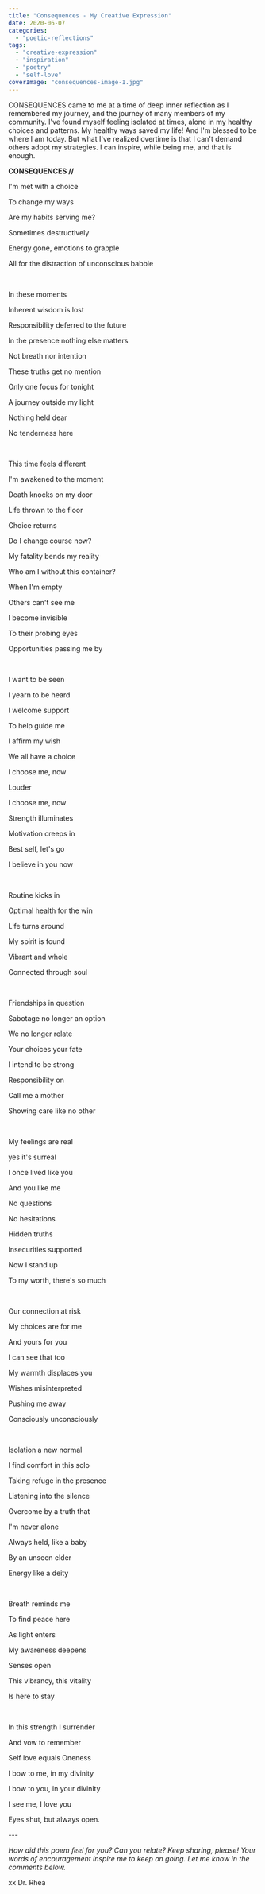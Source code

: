 ```yaml
---
title: "Consequences - My Creative Expression"
date: 2020-06-07
categories: 
  - "poetic-reflections"
tags: 
  - "creative-expression"
  - "inspiration"
  - "poetry"
  - "self-love"
coverImage: "consequences-image-1.jpg"
---
```


CONSEQUENCES came to me at a time of deep inner reflection as I remembered my journey, and the journey of many members of my community. I've found myself feeling isolated at times, alone in my healthy choices and patterns. My healthy ways saved my life! And I'm blessed to be where I am today. But what I've realized overtime is that I can't demand others adopt my strategies. I can inspire, while being me, and that is enough.

**CONSEQUENCES //**

I'm met with a choice

To change my ways

Are my habits serving me?

Sometimes destructively

Energy gone, emotions to grapple

All for the distraction of unconscious babble

 

In these moments

Inherent wisdom is lost

Responsibility deferred to the future

In the presence nothing else matters

Not breath nor intention

These truths get no mention

Only one focus for tonight

A journey outside my light

Nothing held dear

No tenderness here

 

This time feels different

I'm awakened to the moment

Death knocks on my door

Life thrown to the floor

Choice returns

Do I change course now?

My fatality bends my reality

Who am I without this container?

When I'm empty

Others can't see me

I become invisible

To their probing eyes

Opportunities passing me by

 

I want to be seen

I yearn to be heard

I welcome support

To help guide me

I affirm my wish

We all have a choice

I choose me, now

Louder

I choose me, now

Strength illuminates

Motivation creeps in

Best self, let's go

I believe in you now

 

Routine kicks in

Optimal health for the win

Life turns around

My spirit is found

Vibrant and whole

Connected through soul

 

Friendships in question

Sabotage no longer an option

We no longer relate

Your choices your fate

I intend to be strong

Responsibility on

Call me a mother

Showing care like no other

 

My feelings are real

yes it's surreal

I once lived like you

And you like me

No questions

No hesitations

Hidden truths

Insecurities supported

Now I stand up

To my worth, there's so much

 

Our connection at risk

My choices are for me

And yours for you

I can see that too

My warmth displaces you

Wishes misinterpreted

Pushing me away

Consciously unconsciously

 

Isolation a new normal

I find comfort in this solo

Taking refuge in the presence

Listening into the silence

Overcome by a truth that

I'm never alone

Always held, like a baby

By an unseen elder

Energy like a deity

 

Breath reminds me

To find peace here

As light enters

My awareness deepens

Senses open

This vibrancy, this vitality

Is here to stay

 

In this strength I surrender

And vow to remember

Self love equals Oneness

I bow to me, in my divinity

I bow to you, in your divinity

I see me, I love you

Eyes shut, but always open.

\---

_How did this poem feel for you? Can you relate? Keep sharing, please! Your words of encouragement inspire me to keep on going. Let me know in the comments below._

xx Dr. Rhea
